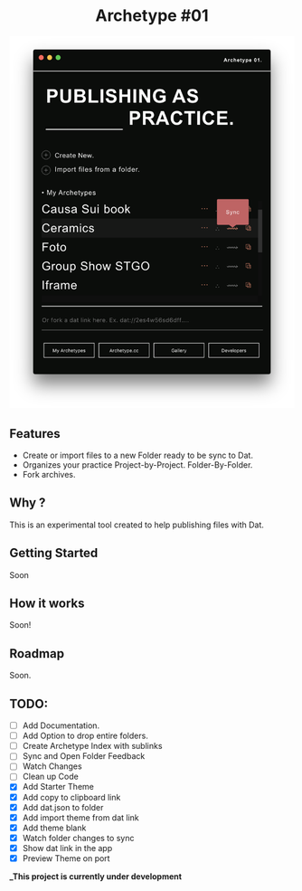 <h1 align="center">Archetype #01</h1>

<p align="center">
  <img src="./imgs/archetype.png" alt="Archetype 01" width:'400px' >
</p>



## Features

- Create or import files to a new Folder ready to be sync to Dat.
- Organizes your practice Project-by-Project. Folder-By-Folder.
- Fork archives.


## Why ?

This is an experimental tool created to help publishing files with Dat.

## Getting Started

Soon


## How it works

Soon!

## Roadmap

Soon.


## TODO:

- [ ] Add Documentation.
- [ ] Add Option to drop entire folders.
- [ ] Create Archetype Index with sublinks
- [ ] Sync and Open Folder Feedback
- [ ] Watch Changes
- [ ] Clean up Code
- [x] Add Starter Theme
- [X] Add copy to clipboard link
- [X] Add dat.json to folder
- [X] Add import theme from dat link
- [X] Add theme blank
- [X] Watch folder changes to sync
- [X] Show dat link in the app
- [X] Preview Theme on port

**_This project is currently under development**
